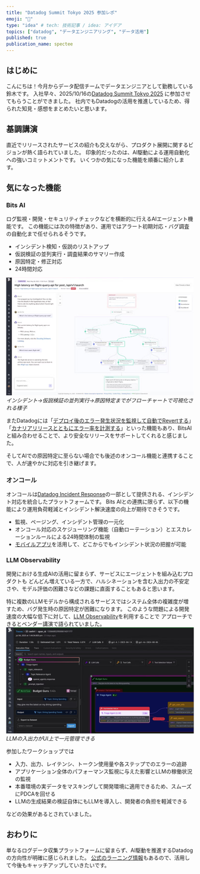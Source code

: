 ```yaml
---
title: "Datadog Summit Tokyo 2025 参加レポ"
emoji: "👏"
type: "idea" # tech: 技術記事 / idea: アイデア
topics: ["datadog", "データエンジニアリング", "データ活用"]
published: true
publication_name: spectee
---
```


## はじめに

こんにちは！今月からデータ配信チームでデータエンジニアとして勤務している鈴木です。
入社早々、2025/10/16の[Datadog Summit Tokyo 2025](https://events.datadoghq.com/ja/summits/datadog-summit-tokyo/) に参加させてもらうことができました。
社内でもDatadogの活用を推進しているため、得られた知見・感想をまとめたいと思います。

## 基調講演

直近でリリースされたサービスの紹介も交えながら、プロダクト展開に関するビジョンが熱く語られていました。
印象的だったのは、AI駆動による運用自動化への強いコミットメントです。
いくつかの気になった機能を順番に紹介します。

## 気になった機能

### Bits AI

ログ監視・開発・セキュリティチェックなどを横断的に行えるAIエージェント機能です。
この機能には次の特徴があり、運用ではアラート初期対応・バグ調査の自動化まで任せられるそうです。

- インシデント検知・仮説のリストアップ
- 仮説検証の並列実行・調査結果のサマリー作成
- 原因特定・修正対応
- 24時間対応

![Untitled](/images/datadog-summit-2025/bits_triage.png)
*インシデント→仮説検証の並列実行→原因特定までがフローチャートで可視化される様子*

またDatadogには「[デプロイ後のエラー発生状況を監視して自動でRevertする](https://www.datadoghq.com/blog/change-overlays/)」「[カナリアリリースとともにエラー率を計測する](https://docs.datadoghq.com/ja/tracing/services/deployment_tracking/#%E3%82%AB%E3%83%8A%E3%83%AA%E3%82%A2%E3%83%87%E3%83%97%E3%83%AD%E3%82%A4)」といった機能もあり、BitsAIと組み合わせることで、より安全なリリースをサポートしてくれると感じました。

そしてAIでの原因特定に至らない場合でも後述のオンコール機能と連携することで、人が速やかに対応を引き継げます。

### オンコール

オンコールは[Datadog Incident Response](https://www.datadoghq.com/product/incident-management/)の一部として提供される、インシデント対応を統合したプラットフォームです。
Bits AIとの連携に限らず、以下の機能により運用負荷軽減とインシデント解決速度の向上が期待できそうです。

- 監視、ページング、インシデント管理の一元化
- オンコール対応のスケジューリング機能（自動ローテーション）とエスカレーションルールによる24時間体制の監視
- [モバイルアプリ](https://www.datadoghq.com/ja/blog/datadog-mobile-app/)を活用して、どこからでもインシデント状況の把握が可能

### LLM Observability

開発における生成AIの活用に留まらず、サービスにエージェントを組み込むプロダクトも
どんどん増えている一方で、ハルシネーションを含む入出力の不安定さや、モデル評価の困難さなどの課題に直面することもあると思います。

特に複数のLLMモデルから構成されるサービスではシステム全体の複雑度が増すため、バグ発生時の原因特定が困難になります。
このような問題による開発速度の大幅な低下に対して、[LLM Observability](https://www.datadoghq.com/product/llm-observability/)を利用することで
アプローチできるとベンダー講演で語られていました。
![Untitled](/images/datadog-summit-2025/llm_observability1.png)
*LLMの入出力がUI上で一元管理できる*

参加したワークショップでは

- 入力、出力、レイテンシ、トークン使用量や各ステップでのエラーの追跡
- アプリケーション全体のパフォーマンス監視に与えた影響とLLMの稼働状況の監視
- 本番環境の実データをマスキングして開発環境に適用できるため、スムーズにPDCAを回せる
- LLMの生成結果の検証自体にもLLMを導入し、開発者の負担を軽減できる

などの効果があるとされていました。

## おわりに

単なるログデータ収集プラットフォームに留まらず、AI駆動を推進するDatadogの方向性が明確に感じられました。
[公式のラーニング情報](https://learn.datadoghq.com/)もあるので、活用して今後もキャッチアップしていきたいです。
